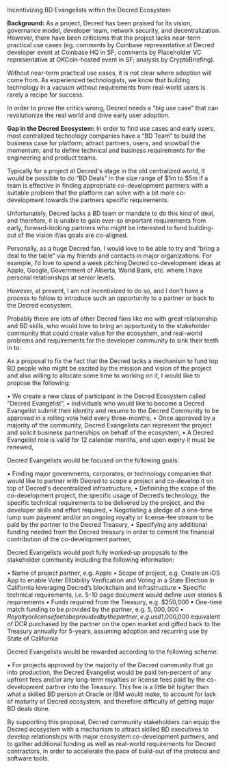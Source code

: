 Incentivizing BD Evangelists within the Decred Ecosystem

**Background:**
As a project, Decred has been praised for its vision, governance model, developer team, network security, and decentralization.  However, there have been criticisms that the project lacks near-term practical use cases (eg. comments by Coinbase representative at Decred developer event at Coinbase HQ in SF;  comments by Placeholder VC representative at OKCoin-hosted event in SF; analysis by CryptoBriefing).   

Without near-term practical use cases, it is not clear where adoption will come from. As experienced technologists, we know that building technology in a vacuum without requirements from real-world users is rarely a recipe for success.

In order to prove the critics wrong, Decred needs a “big use case” that can revolutionize the real world and drive early user adoption.

**Gap in the Decred Ecosystem:**
In order to find use cases and early users, most centralized technology companies have a “BD Team” to build the business case for platform; attract partners, users, and snowball the momentum; and to define technical and business requirements for the engineering and product teams.  

Typically for a project at Decred's stage in the old centralized world, it would be possible to do “BD Deals” in the size range of $1m to $5m if a team is effective in finding appropriate co-development partners with a suitable problem that the platform can solve with a bit more co-development towards the partners specific requirements.

Unfortunately, Decred lacks a BD team or mandate to do this kind of deal, and therefore, it is unable to gain ever-so important requirements from early, forward-looking partners who might be interested to fund building-out of the vision if/as goals are co-aligned.

Personally, as a huge Decred fan, I would love to be able to try and “bring a deal to the table” via my friends and contacts in major organizations.   For example, I’d love to spend a week pitching Decred co-development ideas at Apple, Google, Government of Alberta, World Bank, etc. where I have personal relationships at senior levels.

However, at present, I am not incentivized to do so, and I don’t have a process to follow to introduce such an opportunity to a partner or back to the Decred ecosystem.

Probably there are lots of other Decred fans like me with great relationship and BD skills, who would love to bring an opportunity to the stakeholder community that could create value for the ecosystem, and real-world problems and requirements for the developer community to sink their teeth in to.

As a proposal to fix the fact that the Decred lacks a mechanism to fund top BD people who might be excited by the mission and vision of the project and also willing to allocate some time to working on it, I would like to propose the following:

•	We create a new class of participant in the Decred Ecosystem called “Decred Evangelist”,
•	Individuals who would like to become a Decred Evangelist submit their identity and resume to the Decred Community to be approved in a rolling vote held every three-months,
•	Once approved by a majority of the community, Decred Evangelists can represent the project and solicit business partnerships on behalf of the ecosystem,
•	A Decred Evangelist role is valid for 12 calendar months, and upon expiry it must be renewed,

Decred Evangelists would be focused on the following goals:

•	Finding major governments, corporates, or technology companies that would like to partner with Decred to scope a project and co-develop it on top of Decred's decentralized infrastructure,
•	Definining the scope of the co-development project, the specific usage of Decred’s technology, the specific technical requirements to be delivered by the project, and the developer skills and effort required, 
•	Negotiating a pledge of a one-time lump sum payment and/or an ongoing royalty or license-fee stream to be paid by the partner to the Decred Treasury,
•	Specifying any additional funding needed from the Decred treasury in order to cement the financial contribution of the co-development partner,

Decred Evangelists would post fully worked-up proposals to the stakeholder community including the following information:

•	Name of project partner, e.g. Apple
•	Scope of project, e.g. Create an iOS App to enable Voter Elibibility Verification and Voting in a State Election in California leveraging Decred’s blockchain and infrastructure
•	Specific technical requirements, i.e. 5-10 page document would define user stories & requirements
•	Funds required from the Treasury, e.g. $250,000
•	One-time match funding to be provided by the partner, e.g. $5,000,000
•	Royalty or license fee to be provided by the partner, e.g. usd$1,000,000 equivalent of DCR purchased by the partner on the open market and gifted back to the Treasury annually for 5-years, assuming adoption and recurring use by State of California

Decred Evangelists would be rewarded according to the following scheme:

•	For projects approved by the majority of the Decred community that go into production, the Decred Evangelist would be paid ten-percent of any upfront fees and/or any long-term royalties or license fees paid by the co-development partner into the Treasury.  This fee is a little bit higher than what a skilled BD person at Oracle or IBM would make, to account for lack of maturity of Decred ecosystem, and therefore difficulty of getting major BD deals done.  

By supporting this proposal, Decred community stakeholders can equip the Decred ecosystem with a mechanism to attract skilled BD executives to develop relationships with major ecosystem co-development partners, and to gather additional funding as well as real-world requirements for Decred contractors, in order to accelerate the pace of build-out of the protocol and software tools.

